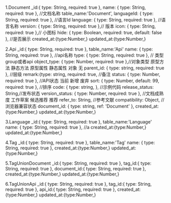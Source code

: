 1.Document
	_id:{ type: String, required: true }, 
	name: { type: String, required: true }, //文档名称
  table_name:'Document',
  languageId: { type: String, required: true }, //语言Id
  language: { type: String, required: true }, //语言名称
  version: { type: String, required: true },// 版本
  icon: { type: String, required: true },// 小图标
  hide: { type: Boolean, required: true, default: false }, //是否展示
  created_at:{type:Number,}
  updated_at:{type:Number,}
  
2.Api
	_id:{ type: String, required: true }, 
	table_name:'Api'
  name: { type: String, required: true }, //api名称
  type: { type: String, required: true }, // 类型 group或者api
  object_type: { type: Number, required: true },//对象类型 原型方法 静态方法 原型属性 静态属性 对象 无
  parent_id: { type: string, required: true }, //层级
  remark:{type: string, required: true, //备注
  status: { type: Number, required: true }, //API状态 当前 新增 废弃
  sort: { type: Number, default: 99, required: true }, //排序
  code: { type: string, }, //示例代码
  release_status: String,//发布状态
  version_status: { type: Number, required: true }, //文档成熟度 工作草案 候选推荐 推荐
  refer_to: String, //参考文献
  compatibility: Object, //浏览器兼容状态
  document_id: { type: string, ref: 'Document' },
  created_at:{type:Number,}
  updated_at:{type:Number,}

3.Language
	_id:{ type: String, required: true }, 
	table_name:'Language'
  name: { type: String, required: true }, //a
  created_at:{type:Number,}
  updated_at:{type:Number,}

4.Tag
	_id:{ type: String, required: true }, 
	table_name:'Tag'
  name: { type: String, required: true },
  created_at:{type:Number,}
  updated_at:{type:Number,}

5.TagUnionDocument
	_id:{ type: String, required: true }, 
	tag_id:{ type: String, required: true }, 
	document_id:{ type: String, required: true }, 
  created_at:{type:Number,}
  updated_at:{type:Number,}

6.TagUnionApi
	_id:{ type: String, required: true }, 
	tag_id:{ type: String, required: true }, 
	api_id:{ type: String, required: true }, 
  created_at:{type:Number,}
  updated_at:{type:Number,}